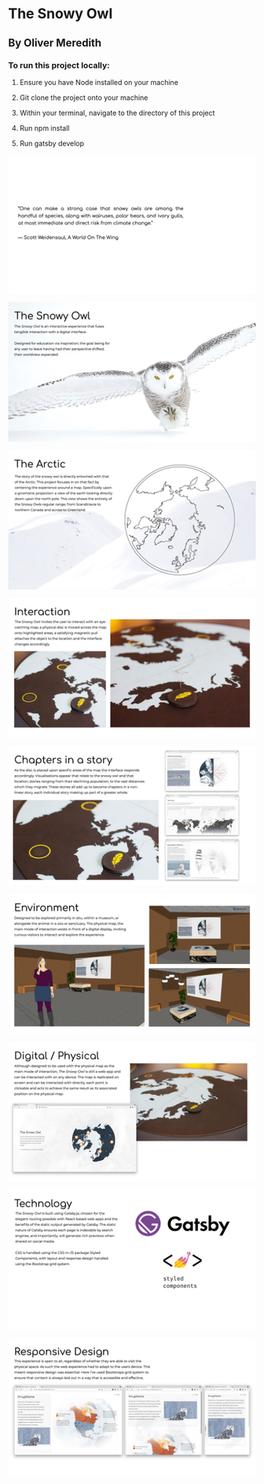 # The Snowy Owl 
## By Oliver Meredith

### To run this project locally: 

1. Ensure you have Node installed on your machine

2. Git clone the project onto your machine

3. Within your terminal, navigate to the directory of this project

4. Run npm install

5. Run gatsby develop

![Alt-text](src/images/slide-1.jpg)

![Alt-text](src/images/slide-2.jpg)

![Alt-text](src/images/slide-3.jpg)

![Alt-text](src/images/slide-4.jpg)

![Alt-text](src/images/slide-5.jpg)

![Alt-text](src/images/slide-6.jpg)

![Alt-text](src/images/slide-7.jpg)

![Alt-text](src/images/slide-8.jpg)

![Alt-text](src/images/slide-9.jpg)

